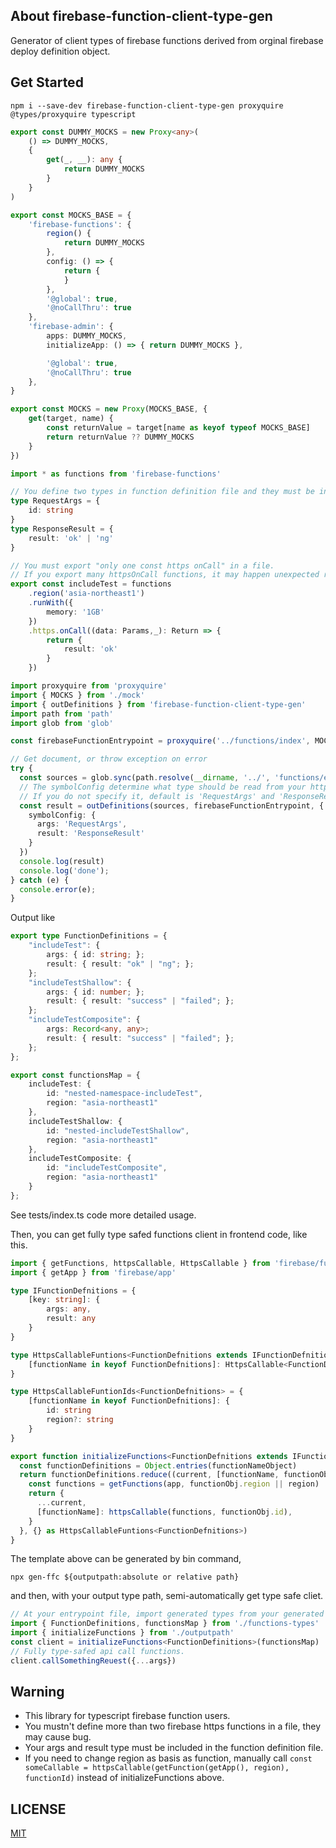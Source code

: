 ## About firebase-function-client-type-gen

Generator of client types of firebase functions derived from orginal firebase deploy definition object.

## Get Started

```shell
npm i --save-dev firebase-function-client-type-gen proxyquire @types/proxyquire typescript
```

```ts:mock.ts
export const DUMMY_MOCKS = new Proxy<any>(
    () => DUMMY_MOCKS,
    {
        get(_, __): any {
            return DUMMY_MOCKS
        }
    }
)

export const MOCKS_BASE = {
    'firebase-functions': {
        region() {
            return DUMMY_MOCKS
        },
        config: () => {
            return {
            }
        },
        '@global': true,
        '@noCallThru': true
    },
    'firebase-admin': {
        apps: DUMMY_MOCKS,
        initializeApp: () => { return DUMMY_MOCKS },

        '@global': true,
        '@noCallThru': true
    },
}

export const MOCKS = new Proxy(MOCKS_BASE, {
    get(target, name) {
        const returnValue = target[name as keyof typeof MOCKS_BASE]
        return returnValue ?? DUMMY_MOCKS
    }
})
```

```ts:fixtures.ts
import * as functions from 'firebase-functions'

// You define two types in function definition file and they must be in a file include function declaration.
type RequestArgs = {
    id: string
}
type ResponseResult = {
    result: 'ok' | 'ng'
}

// You must export "only one const https onCall" in a file.
// If you export many httpsOnCall functions, it may happen unexpected result when mapping args and result types.'
export const includeTest = functions
    .region('asia-northeast1')
    .runWith({
        memory: '1GB'
    })
    .https.onCall((data: Params,_): Return => {
        return {
            result: 'ok'
        }
    })
```


```ts:main.ts
import proxyquire from 'proxyquire'
import { MOCKS } from './mock'
import { outDefinitions } from 'firebase-function-client-type-gen'
import path from 'path'
import glob from 'glob'

const firebaseFunctionEntrypoint = proxyquire('../functions/index', MOCKS)

// Get document, or throw exception on error
try {
  const sources = glob.sync(path.resolve(__dirname, '../', 'functions/endpoints/**/*.ts'))
  // The symbolConfig determine what type should be read from your https onCall definition file as its args or result.
  // If you do not specify it, default is 'RequestArgs' and 'ResponseResult'
  const result = outDefinitions(sources, firebaseFunctionEntrypoint, {
    symbolConfig: {
      args: 'RequestArgs',
      result: 'ResponseResult'
    }
  })
  console.log(result)
  console.log('done');
} catch (e) {
  console.error(e);
}
```

Output like

```ts
export type FunctionDefinitions = {
    "includeTest": {
        args: { id: string; };
        result: { result: "ok" | "ng"; };
    };
    "includeTestShallow": {
        args: { id: number; };
        result: { result: "success" | "failed"; };
    };
    "includeTestComposite": {
        args: Record<any, any>;
        result: { result: "success" | "failed"; };
    };
};

export const functionsMap = {
    includeTest: {
        id: "nested-namespace-includeTest",
        region: "asia-northeast1"
    },
    includeTestShallow: {
        id: "nested-includeTestShallow",
        region: "asia-northeast1"
    },
    includeTestComposite: {
        id: "includeTestComposite",
        region: "asia-northeast1"
    }
};
```

See tests/index.ts code more detailed usage.

Then, you can get fully type safed functions client in frontend code, like this.

```typescript
import { getFunctions, httpsCallable, HttpsCallable } from 'firebase/functions'
import { getApp } from 'firebase/app'

type IFunctionDefnitions = {
    [key: string]: {
        args: any,
        result: any
    }
}

type HttpsCallableFuntions<FunctionDefnitions extends IFunctionDefnitions> = {
    [functionName in keyof FunctionDefnitions]: HttpsCallable<FunctionDefnitions[functionName]['args'], FunctionDefnitions[functionName]['result']>
}

type HttpsCallableFuntionIds<FunctionDefnitions> = {
    [functionName in keyof FunctionDefnitions]: {
        id: string
        region?: string
    }
}

export function initializeFunctions<FunctionDefnitions extends IFunctionDefnitions>(functionNameObject: HttpsCallableFuntionIds<FunctionDefnitions>, app = getApp(), region = 'asia-northeast1'): HttpsCallableFuntions<FunctionDefnitions> {
  const functionDefinitions = Object.entries(functionNameObject)
  return functionDefinitions.reduce((current, [functionName, functionObj]) => {
    const functions = getFunctions(app, functionObj.region || region)
    return {
      ...current,
      [functionName]: httpsCallable(functions, functionObj.id),
    }
  }, {} as HttpsCallableFuntions<FunctionDefnitions>)
}
```

The template above can be generated by bin command,

```shell
npx gen-ffc ${outputpath:absolute or relative path}
```

and then, with your output type path, semi-automatically get type safe cliet.

```typescript
// At your entrypoint file, import generated types from your generated types file.
import { FunctionDefinitions, functionsMap } from './functions-types'
import { initializeFunctions } from './outputpath'
const client = initializeFunctions<FunctionDefinitions>(functionsMap)
// Fully type-safed api call functions.
client.callSomethingReuest({...args})
```

## Warning

- This library for typescript firebase function users.
- You mustn't define more than two firebase https functions in a file, they may cause bug.
- Your args and result type must be included in the function definition file.
- If you need to change region as basis as function, manually call `const someCallable = httpsCallable(getFunction(getApp(), region), functionId)` instead of initializeFunctions above.

## LICENSE

[MIT](./LICENSE)

